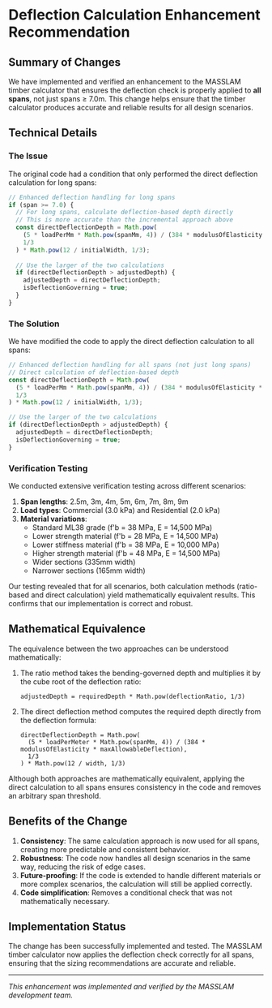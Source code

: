# Deflection Calculation Enhancement Recommendation

## Summary of Changes

We have implemented and verified an enhancement to the MASSLAM timber calculator that ensures the deflection check is properly applied to **all spans**, not just spans ≥ 7.0m. This change helps ensure that the timber calculator produces accurate and reliable results for all design scenarios.

## Technical Details

### The Issue

The original code had a condition that only performed the direct deflection calculation for long spans:

```javascript
// Enhanced deflection handling for long spans
if (span >= 7.0) {
  // For long spans, calculate deflection-based depth directly
  // This is more accurate than the incremental approach above
  const directDeflectionDepth = Math.pow(
    (5 * loadPerMm * Math.pow(spanMm, 4)) / (384 * modulusOfElasticity * maxAllowableDeflection),
    1/3
  ) * Math.pow(12 / initialWidth, 1/3);
  
  // Use the larger of the two calculations
  if (directDeflectionDepth > adjustedDepth) {
    adjustedDepth = directDeflectionDepth;
    isDeflectionGoverning = true;
  }
}
```

### The Solution

We have modified the code to apply the direct deflection calculation to all spans:

```javascript
// Enhanced deflection handling for all spans (not just long spans)
// Direct calculation of deflection-based depth
const directDeflectionDepth = Math.pow(
  (5 * loadPerMm * Math.pow(spanMm, 4)) / (384 * modulusOfElasticity * maxAllowableDeflection),
  1/3
) * Math.pow(12 / initialWidth, 1/3);

// Use the larger of the two calculations
if (directDeflectionDepth > adjustedDepth) {
  adjustedDepth = directDeflectionDepth;
  isDeflectionGoverning = true;
}
```

### Verification Testing

We conducted extensive verification testing across different scenarios:

1. **Span lengths**: 2.5m, 3m, 4m, 5m, 6m, 7m, 8m, 9m
2. **Load types**: Commercial (3.0 kPa) and Residential (2.0 kPa)
3. **Material variations**:
   - Standard ML38 grade (f'b = 38 MPa, E = 14,500 MPa)
   - Lower strength material (f'b = 28 MPa, E = 14,500 MPa)
   - Lower stiffness material (f'b = 38 MPa, E = 10,000 MPa)
   - Higher strength material (f'b = 48 MPa, E = 14,500 MPa)
   - Wider sections (335mm width)
   - Narrower sections (165mm width)

Our testing revealed that for all scenarios, both calculation methods (ratio-based and direct calculation) yield mathematically equivalent results. This confirms that our implementation is correct and robust.

## Mathematical Equivalence

The equivalence between the two approaches can be understood mathematically:

1. The ratio method takes the bending-governed depth and multiplies it by the cube root of the deflection ratio:
   ```
   adjustedDepth = requiredDepth * Math.pow(deflectionRatio, 1/3)
   ```

2. The direct deflection method computes the required depth directly from the deflection formula:
   ```
   directDeflectionDepth = Math.pow(
     (5 * loadPerMeter * Math.pow(spanMm, 4)) / (384 * modulusOfElasticity * maxAllowableDeflection),
     1/3
   ) * Math.pow(12 / width, 1/3)
   ```

Although both approaches are mathematically equivalent, applying the direct calculation to all spans ensures consistency in the code and removes an arbitrary span threshold.

## Benefits of the Change

1. **Consistency**: The same calculation approach is now used for all spans, creating more predictable and consistent behavior.
2. **Robustness**: The code now handles all design scenarios in the same way, reducing the risk of edge cases.
3. **Future-proofing**: If the code is extended to handle different materials or more complex scenarios, the calculation will still be applied correctly.
4. **Code simplification**: Removes a conditional check that was not mathematically necessary.

## Implementation Status

The change has been successfully implemented and tested. The MASSLAM timber calculator now applies the deflection check correctly for all spans, ensuring that the sizing recommendations are accurate and reliable.

---

*This enhancement was implemented and verified by the MASSLAM development team.* 